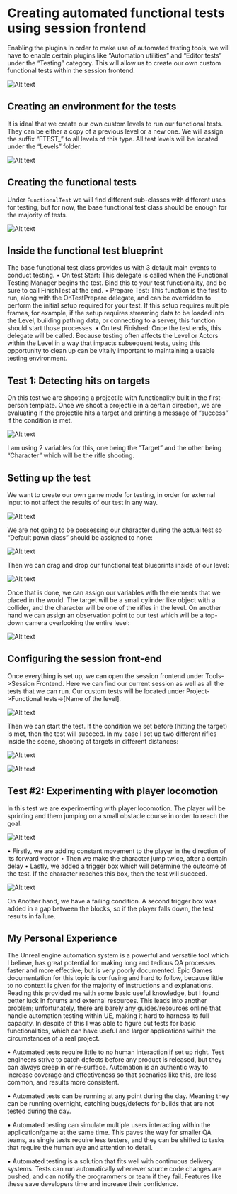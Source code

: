# Creating automated functional tests using session frontend
Enabling the plugins
In order to make use of automated testing tools, we will have to enable certain plugins like “Automation utilities” and “Editor tests” under the “Testing” category. This will allow us to create our own custom functional tests within the session frontend.

![Alt text](https://github.com/AceOfBacons/samples-unreal-automation/blob/main/Picture1.png?raw=true "Optional Title")

 
## Creating an environment for the tests
It is ideal that we create our own custom levels to run our functional tests. They can be either a copy of a previous level or a new one. We will assign the suffix “FTEST_” to all levels of this type. All test levels will be located under the “Levels” folder.

![Alt text](https://github.com/AceOfBacons/samples-unreal-automation/blob/main/Picture2.png?raw=true "Optional Title")
 
## Creating the functional tests
Under `FunctionalTest` we will find different sub-classes with different uses for testing, but for now, the base functional test class should be enough for the majority of tests.

![Alt text](https://github.com/AceOfBacons/samples-unreal-automation/blob/main/Picture3.png?raw=true "Optional Title")
 
## Inside the functional test blueprint
The base functional test class provides us with 3 default main events to conduct testing.
•	On test Start: This delegate is called when the Functional Testing Manager begins the test. Bind this to your test functionality, and be sure to call FinishTest at the end.
•	Prepare Test: This function is the first to run, along with the OnTestPrepare delegate, and can be overridden to perform the initial setup required for your test. If this setup requires multiple frames, for example, if the setup requires streaming data to be loaded into the Level, building pathing data, or connecting to a server, this function should start those processes.
•	On test Finished: Once the test ends, this delegate will be called. Because testing often affects the Level or Actors within the Level in a way that impacts subsequent tests, using this opportunity to clean up can be vitally important to maintaining a usable testing environment.



## Test 1: Detecting hits on targets
On this test we are shooting a projectile with functionality built in the first-person template. Once we shoot a projectile in a certain direction, we are evaluating if the projectile hits a target and printing a message of “success” if the condition is met.

![Alt text](https://github.com/AceOfBacons/samples-unreal-automation/blob/main/Picture4.png?raw=true "Optional Title")
 
I am using 2 variables for this, one being the “Target” and the other being “Character” which will be the rifle shooting.



## Setting up the test
We want to create our own game mode for testing, in order for external input to not affect the results of our test in any way. 

 ![Alt text](https://github.com/AceOfBacons/samples-unreal-automation/blob/main/Picture5.png?raw=true "Optional Title")

We are not going to be possessing our character during the actual test so “Default pawn class” should be assigned to none:

 ![Alt text](https://github.com/AceOfBacons/samples-unreal-automation/blob/main/Picture6.png?raw=true "Optional Title")
 
Then we can drag and drop our functional test blueprints inside of our level:
 
 ![Alt text](https://github.com/AceOfBacons/samples-unreal-automation/blob/main/Picture7.png?raw=true "Optional Title")

Once that is done, we can assign our variables with the elements that we placed in the world. The target will be a small cylinder like object with a collider, and the character will be one of the rifles in the level. On another hand we can assign an observation point to our test which will be a top-down camera overlooking the entire level:
 
 ![Alt text](https://github.com/AceOfBacons/samples-unreal-automation/blob/main/Picture8.png?raw=true "Optional Title")

## Configuring the session front-end
Once everything is set up, we can open the session frontend under Tools->Session Frontend. Here we can find our current session as well as all the tests that we can run. Our custom tests will be located under Project->Functional tests->[Name of the level].

![Alt text](https://github.com/AceOfBacons/samples-unreal-automation/blob/main/Picture9.png?raw=true "Optional Title")

Then we can start the test. If the condition we set before (hitting the target) is met, then the test will succeed. In my case I set up two different rifles inside the scene, shooting at targets in different distances:

![Alt text](https://github.com/AceOfBacons/samples-unreal-automation/blob/main/Picture10.png?raw=true "Optional Title")

![Alt text](https://github.com/AceOfBacons/samples-unreal-automation/blob/main/Picture11.png?raw=true "Optional Title")
 
## Test #2: Experimenting with player locomotion
In this test we are experimenting with player locomotion. The player will be sprinting and them jumping on a small obstacle course in order to reach the goal. 

![Alt text](https://github.com/AceOfBacons/samples-unreal-automation/blob/main/Picture12.png?raw=true "Optional Title")
 
•	Firstly, we are adding constant movement to the player in the direction of its forward vector
•	Then we make the character jump twice, after a certain delay
•	Lastly, we added a trigger box which will determine the outcome of the test. If the character reaches this box, then the test will succeed.

![Alt text](https://github.com/AceOfBacons/samples-unreal-automation/blob/main/image.png?raw=true "Optional Title")
 
On Another hand, we have a failing condition.  A second trigger box was added in a gap between the blocks, so if the player falls down, the test results in failure.

## My Personal Experience
The Unreal engine automation system is a powerful and versatile tool which I believe, has great potential for making long and tedious QA processes faster and more effective; but is very poorly documented. Epic Games documentation for this topic is confusing and hard to follow, because little to no context is given for the majority of instructions and explanations. Reading this provided me with some basic useful knowledge, but I found better luck in forums and external resources. This leads into another problem; unfortunately, there are barely any guides/resources online that handle automation testing within UE, making it hard to harness its full capacity. In despite of this I was able to figure out tests for basic functionalities, which can have useful and larger applications within the circumstances of a real project.

•	Automated tests require little to no human interaction if set up right. Test engineers strive to catch defects before any product is released, but they can always creep in or re-surface. Automation is an authentic way to increase coverage and effectiveness so that scenarios like this, are less common, and results more consistent.

•	Automated tests can be running at any point during the day. Meaning they can be running overnight, catching bugs/defects for builds that are not tested during the day.

•	Automated testing can simulate multiple users interacting within the application/game at the same time. This paves the way for smaller QA teams, as single tests require less testers, and they can be shifted to tasks that require the human eye and attention to detail.

•	Automated testing is a solution that fits well with continuous delivery systems. Tests can run automatically whenever source code changes are pushed, and can notify the programmers or team if they fail. Features like these save developers time and increase their confidence.


